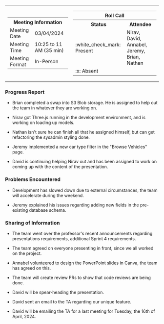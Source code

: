 <table align="center" cellspacing="0" cellpadding="0">
  <tr>
    <td>
      <table>
        <tr>
          <th colspan="2">Meeting Information</th>
        </tr>
        <tr>
          <td>Meeting Date</td>
          <td>03/04/2024</td>
        </tr>
        <tr>
          <td>Meeting Time</td>
          <td>10:25 to 11 AM (35 min)</td>
        </tr>
        <tr>
          <td>Meeting Format</td>
          <td>In-Person</td>
        </tr>
      </table>
    </td>
    <td>
      <table align="center">
        <tr>
          <th colspan="2">Roll Call</th>
        </tr>
        <tr>
          <th>Status</th>
          <th>Attendee</th>
        </tr>
        <tr>
          <td>:white_check_mark: Present</td>
          <td>Nirav, David, Annabel, Jeremy, Brian, Nathan</td>
        </tr>
        <tr>
          <td>:x: Absent</td>
          <td></td>
        </tr>
      </table>
    </td>
  </tr>
</table>

### Progress Report

- Brian completed a swap into S3 Blob storage. He is assigned to help out the
  team in whatever they are working on.

- Nirav got Three.js running in the development environment, and is working on
  loading up models.

- Nathan isn't sure he can finish all that he assigned himself, but can get
  refactoring the sysadmin styling done.

- Jeremy implemented a new car type filter in the "Browse Vehicles" page.

- David is continuing helping Nirav out and has been assigned to work on coming
  up with the content of the presentation.

### Problems Encountered

- Development has slowed down due to external circumstances, the team will
  accelerate during the weekend.

- Jeremy explained his issues regarding adding new fields in the pre-existing
  database schema.

### Sharing of Information

- The team went over the professor's recent announcements regarding
  presentations requirements, additional Sprint 4 requirements.

- The team agreed on everyone presenting in front, since we all worked on the
  project.

- Annabel volunteered to design the PowerPoint slides in Canva, the team has
  agreed on this.

- The team will create review PRs to show that code reviews are being done.

- David will be spear-heading the presentation.

- David sent an email to the TA regarding our unique feature.

- David will be emailing the TA for a last meeting for Tuesday, the 16th of
  April, 2024.
